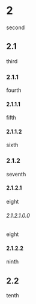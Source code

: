 <!--
title: ToC Tree
subtitle: Preview Pages
-->


# 2
second
## 2.1
third
### 2.1.1
fourth
#### 2.1.1.1
fifth
#### 2.1.1.2
sixth
### 2.1.2
seventh
#### 2.1.2.1
eight
###### 2.1.2.1.0.0
eight
#### 2.1.2.2
ninth
## 2.2
tenth

